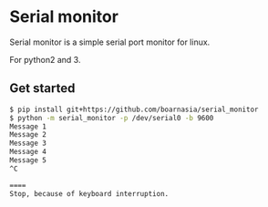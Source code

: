 Serial monitor
==============

Serial monitor is a simple serial port monitor for linux.

For python2 and 3.

Get started
-----------

```bash
$ pip install git+https://github.com/boarnasia/serial_monitor
$ python -m serial_monitor -p /dev/serial0 -b 9600
Message 1
Message 2
Message 3
Message 4
Message 5
^C

====
Stop, because of keyboard interruption.
```
